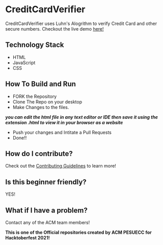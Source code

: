 # CreditCardVerifier
CreditCardVerifier uses Luhn's Alogrithm to verify Credit Card and other secure numbers. Checkout the live demo [here!](https://acmpesuecc.github.io/CreditCardVerifier/)  

## Technology Stack
- HTML
- JavaScript
- CSS

## How To Build and Run
- FORK the Repository
- Clone The Repo on your desktop
- Make Changes to the files.

***you can edit the html file in any text editor or IDE then save it using the extension .html to view it in your browser as a website***

- Push your changes and Intitate a Pull Requests
- Done!! 

## How do I contribute?
Check out the [Contributing Guidelines](https://github.com/acmpesuecc/CreditCardVerifier/blob/master/CONTRIBUTING.md) to learn more! 

## Is this beginner friendly?
YES!

## What if I have a problem?
Contact any of the ACM team members!

**This is one of the Official repositories created by ACM PESUECC for Hacktoberfest 2021!**
